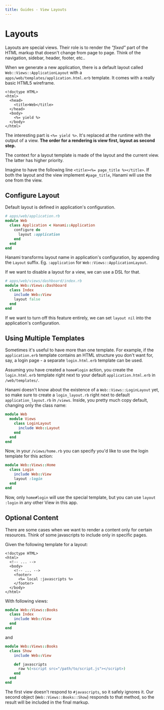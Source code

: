 ```yaml
---
title: Guides - View Layouts
---
```


# Layouts

Layouts are special views.
Their role is to render the _"fixed"_ part of the HTML markup that doesn't change from page to page.
Think of the navigation, sidebar, header, footer, etc..

When we generate a new application, there is a default layout called `Web::Views::ApplicationLayout` with a `apps/web/templates/application.html.erb` template.
It comes with a really basic HTML5 wireframe.

```erb
<!doctype HTML>
<html>
  <head>
    <title>Web</title>
  </head>
  <body>
    <%= yield %>
  </body>
</html>
```

The interesting part is `<%= yield %>`.
It's replaced at the runtime with the output of a view.
**The order for a rendering is view first, layout as second step.**

The context for a layout template is made of the layout and the current view.
The latter has higher priority.

Imagine to have the following line `<title><%= page_title %></title>`.
If both the layout and the view implement `#page_title`, Hanami will use the one from the view.

## Configure Layout

Default layout is defined in application's configuration.

```ruby
# apps/web/application.rb
module Web
  class Application < Hanami::Application
    configure do
      layout :application
    end
  end
end
```

<p class="convention">
Hanami transforms layout name in application's configuration, by appending the <code>Layout</code> suffix. Eg. <code>:application</code> for <code>Web::Views::ApplicationLayout</code>.
</p>

If we want to disable a layout for a view, we can use a DSL for that.

```ruby
# apps/web/views/dashboard/index.rb
module Web::Views::Dashboard
  class Index
    include Web::View
    layout false
  end
end
```

If we want to turn off this feature entirely, we can set `layout nil` into the application's configuration.

## Using Multiple Templates

Sometimes it's useful to have more than one template. For example, if the `application.erb` template contains an HTML structure you don't want for, say, a login page - a separate `login.html.erb` template can be used.

Assuming you have created a `home#login` action, you create the `login.html.erb` template right next to your default `application.html.erb` in `/web/templates/`.

Hanami doesn't know about the existence of a `Web::Views::LoginLayout` yet, so make sure to create a `login_layout.rb` right next to default `application_layout.rb` in `/views`. Inside, you pretty much copy default, changing only the class name:

```ruby
module Web
  module Views
    class LoginLayout
      include Web::Layout
    end
  end
end
```

Now, in your `/views/home.rb` you can specify you'd like to use the login template for this action:

```ruby
module Web::Views::Home
  class Login
    include Web::View
    layout :login
  end
end
```

Now, only `home#login` will use the special template, but you can use `layout :login` in any other View in this app.

## Optional Content

There are some cases when we want to render a content only for certain resources.
Think of some javascripts to include only in specific pages.

Given the following template for a layout:

```erb
<!doctype HTML>
<html>
  <!-- ... -->
  <body>
    <!-- ... -->
    <footer>
      <%= local :javascripts %>
    </footer>
  </body>
</html>
```

With following views:

```ruby
module Web::Views::Books
  class Index
    include Web::View
  end
end
```

and

```ruby
module Web::Views::Books
  class Show
    include Web::View

    def javascripts
      raw %(<script src="/path/to/script.js"></script>)
    end
  end
end
```

The first view doesn't respond to `#javascripts`, so it safely ignores it.
Our second object (`Web::Views::Books::Show`) responds to that method, so the result will be included in the final markup.
